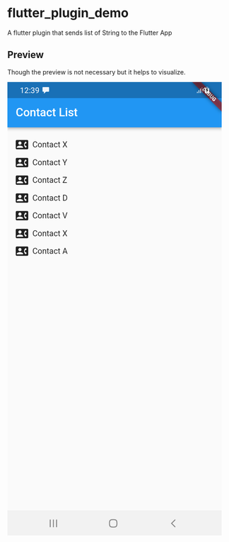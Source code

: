 # flutter_plugin_demo

A flutter plugin that sends list of String to the Flutter App

## Preview

Though the preview is not necessary but it helps to visualize.

![Kiku](assets/shot.png)
